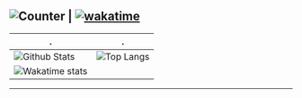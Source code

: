 <!--
**pranshuag9/pranshuag9** is a ✨ _special_ ✨ repository because its `README.md` (this file) appears on your GitHub profile.

Here are some ideas to get you started:
### Hi there 👋
- 🔭 I’m currently working on ...
- 🌱 I’m currently learning ...
- 👯 I’m looking to collaborate on ...
- 🤔 I’m looking for help with ...
- 💬 Ask me about ...
- 📫 How to reach me: ...
- 😄 Pronouns: ...
- ⚡ Fun fact: ...
![Wakatime stats](https://github-readme-stats.vercel.app/api/wakatime?username=username)
-->
![Counter](https://komarev.com/ghpvc/?username=pranshuag9&style=flat-square&label=Profile%20Views) | [![wakatime](https://wakatime.com/badge/user/57427554-dd67-4588-bde7-03eb4fae2659.svg)](https://wakatime.com/@57427554-dd67-4588-bde7-03eb4fae2659)
------------

<center>

. | .
--|--
![Github Stats](https://github-readme-stats.vercel.app/api?username=pranshuag9&show_icons=true&theme=aura&hide_border=false&locale=en&count_private=true) | ![Top Langs](https://github-readme-stats.vercel.app/api/top-langs/?username=pranshuag9&layout=compact&hide=jupyter%20notebook) 
| ![Wakatime stats](https://github-readme-stats.vercel.app/api/wakatime?username=pranshu)
</center>

------------
